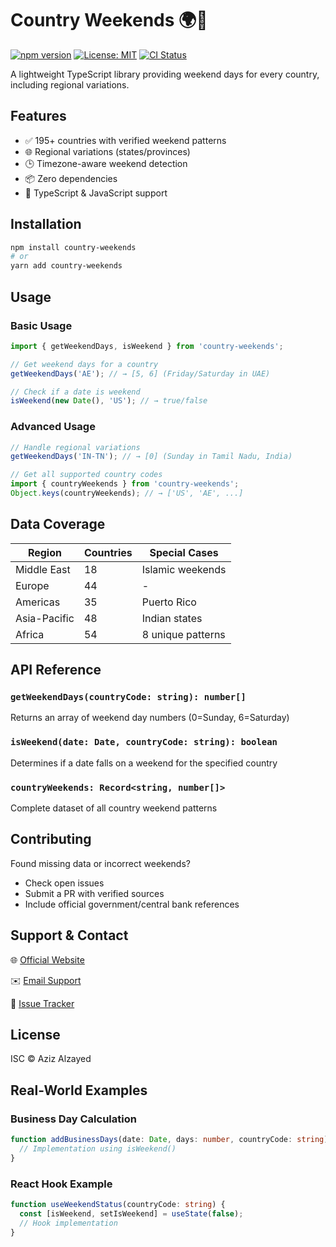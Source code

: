 # Country Weekends 🌍📅

[![npm version](https://img.shields.io/npm/v/country-weekends.svg)](https://www.npmjs.com/package/country-weekends)
[![License: MIT](https://img.shields.io/badge/License-MIT-blue.svg)](https://opensource.org/licenses/MIT)
[![CI Status](https://github.com/yourusername/country-weekends/actions/workflows/ci.yml/badge.svg)](https://github.com/yourusername/country-weekends/actions)

A lightweight TypeScript library providing weekend days for every country, including regional variations.

## Features

- ✅ 195+ countries with verified weekend patterns
- 🌐 Regional variations (states/provinces)
- 🕒 Timezone-aware weekend detection
- 📦 Zero dependencies
- 🧠 TypeScript & JavaScript support

## Installation

```bash
npm install country-weekends
# or
yarn add country-weekends
```

## Usage

### Basic Usage

```typescript
import { getWeekendDays, isWeekend } from 'country-weekends';

// Get weekend days for a country
getWeekendDays('AE'); // → [5, 6] (Friday/Saturday in UAE)

// Check if a date is weekend
isWeekend(new Date(), 'US'); // → true/false
```

### Advanced Usage

```typescript
// Handle regional variations
getWeekendDays('IN-TN'); // → [0] (Sunday in Tamil Nadu, India)

// Get all supported country codes
import { countryWeekends } from 'country-weekends';
Object.keys(countryWeekends); // → ['US', 'AE', ...]
```

## Data Coverage

| Region       | Countries | Special Cases         |
|--------------|-----------|------------------------|
| Middle East  | 18        | Islamic weekends       |
| Europe       | 44        | -                      |
| Americas     | 35        | Puerto Rico            |
| Asia-Pacific | 48        | Indian states          |
| Africa       | 54        | 8 unique patterns      |

## API Reference

### `getWeekendDays(countryCode: string): number[]`
Returns an array of weekend day numbers (0=Sunday, 6=Saturday)

### `isWeekend(date: Date, countryCode: string): boolean`
Determines if a date falls on a weekend for the specified country

### `countryWeekends: Record<string, number[]>`
Complete dataset of all country weekend patterns

## Contributing

Found missing data or incorrect weekends?

- Check open issues
- Submit a PR with verified sources
- Include official government/central bank references

## Support & Contact

🌐 [Official Website](aziz.alzayed.tech@gmail.com)

✉️ [Email Support](aziz.alzayed.tech@gmail.com)

🐛 [Issue Tracker](https://github.com/yourusername/country-weekends/issues)

## License

ISC © Aziz Alzayed

## Real-World Examples

### Business Day Calculation

```typescript
function addBusinessDays(date: Date, days: number, countryCode: string): Date {
  // Implementation using isWeekend()
}
```

### React Hook Example

```typescript
function useWeekendStatus(countryCode: string) {
  const [isWeekend, setIsWeekend] = useState(false);
  // Hook implementation
}
```